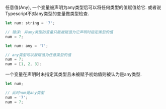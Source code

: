 任意值(Any), 一个变量被声明为any类型后可以将任何类型的值赋值给它. 或者说Typescript不对any类型的变量做类型检查.

```js
let num: string = '7';

// 错误! 非any类型的变量只能被赋值为它声明时指定类型的值
num = 7;

let num: any = '7';

// any类型可以被赋值为任意类型的值
num = 7;
num = [1, 2, 3];
```

一个变量在声明时未指定其类型且未被赋予初始值则被认为是any类型.

```js
let num;

// 此时num是any类型
num = '7';
num = 7;
```